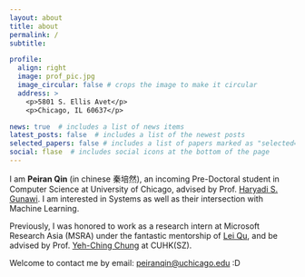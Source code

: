 ```yaml
---
layout: about
title: about
permalink: /
subtitle: 

profile:
  align: right
  image: prof_pic.jpg
  image_circular: false # crops the image to make it circular
  address: >
    <p>5801 S. Ellis Avet</p>
    <p>Chicago, IL 60637</p>

news: true  # includes a list of news items
latest_posts: false  # includes a list of the newest posts
selected_papers: false # includes a list of papers marked as "selected={true}"
social: flase  # includes social icons at the bottom of the page
---
```


I am **Peiran Qin** (in chinese 秦培然), an incoming Pre-Doctoral student in Computer Science at University of Chicago, advised by Prof. [Haryadi S. Gunawi](http://people.cs.uchicago.edu/~haryadi/). I am interested in Systems as well as their intersection with Machine Learning.  

Previously, I was honored to work as a research intern at Microsoft Research Asia (MSRA) under the fantastic mentorship of [Lei Qu](https://www.microsoft.com/en-us/research/people/lequ/), and be advised by Prof. [Yeh-Ching Chung](http://www.cs.nthu.edu.tw/~ychung/) at CUHK(SZ). 

Welcome to contact me by email: [peiranqin@uchicago.edu](peiranqin@uchicago.edu) :D
